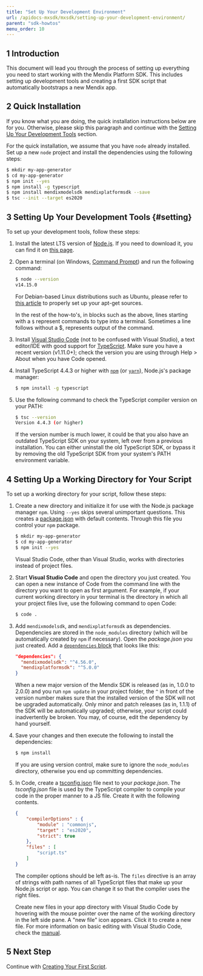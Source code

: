 ```yaml
---
title: "Set Up Your Development Environment"
url: /apidocs-mxsdk/mxsdk/setting-up-your-development-environment/
parent: "sdk-howtos"
menu_order: 10
---
```


## 1 Introduction

This document will lead you through the process of setting up everything you need to start working with the Mendix Platform SDK. This includes setting up development tools and creating a first SDK script that automatically bootstraps a new Mendix app.

## 2 Quick Installation

If you know what you are doing, the quick installation instructions below are for you. Otherwise, please skip this paragraph and continue with the [Setting Up Your Development Tools](#setting) section.

For the quick installation, we assume that you have `node` already installed. 
Set up a new `node` project and install the dependencies using the following steps:

```bash
$ mkdir my-app-generator
$ cd my-app-generator
$ npm init --yes
$ npm install -g typescript
$ npm install mendixmodelsdk mendixplatformsdk --save
$ tsc --init --target es2020
```

## 3 Setting Up Your Development Tools {#setting}

To set up your development tools, follow these steps:

1.  Install the latest LTS version of [Node.js](https://nodejs.org/). If you need to download it, you can find it on [this page](https://nodejs.org/en/download/releases/).

2.  Open a terminal (on Windows, [Command Prompt](https://docs.microsoft.com/en-us/windows-server/administration/windows-commands/windows-commands)) and run the following command:

    ```bash
    $ node --version
    v14.15.0
    ```

    For Debian-based Linux distributions such as Ubuntu, please refer to [this article](https://github.com/nodesource/distributions#user-content-installation-instructions) to properly set up your apt-get sources.

    In the rest of the how-to's, in blocks such as the above, lines starting with a `$` represent commands to type into a terminal. Sometimes a line follows without a $, represents output of the command.

3.  Install [Visual Studio Code](https://code.visualstudio.com/) (not to be confused with Visual Studio), a text editor/IDE with good support for [TypeScript](http://www.typescriptlang.org/). Make sure you have a recent version (v1.11.0+); check the version you are using through Help > About when you have Code opened.
4.  Install TypeScript 4.4.3 or higher with [`npm`](https://www.npmjs.com/) (or [`yarn`](https://yarnpkg.com/)), Node.js's package manager:

    ```bash
    $ npm install -g typescript
    ```

5.  Use the following command to check the TypeScript compiler version on your PATH:

    ```bash
    $ tsc --version
    Version 4.4.3 (or higher)
    ```

    If the version number is much lower, it could be that you also have an outdated TypeScript SDK on your system, left over from a previous installation. You can either uninstall the old TypeScript SDK, or bypass it by removing the old TypeScript SDK from your system's PATH environment variable.

## 4 Setting Up a Working Directory for Your Script

To set up a working directory for your script, follow these steps:

1.  Create a new directory and initialize it for use with the Node.js package manager `npm`. Using `--yes` skips several unimportant questions. This creates a [package.json](https://docs.npmjs.com/files/package.json) with default contents. Through this file you control your `npm` package. 

    ```bash
    $ mkdir my-app-generator
    $ cd my-app-generator
    $ npm init --yes
    ```

    Visual Studio Code, other than Visual Studio, works with directories instead of project files.

2.  Start **Visual Studio Code** and open the directory you just created. You can open a new instance of Code from the command line with the directory you want to open as first argument. For example, if your current working directory in your terminal is the directory in which all your project files live, use the following command to open Code:

    ```bash
    $ code .
    ```

3.  Add `mendixmodelsdk`, and `mendixplatformsdk` as dependencies. 
    Dependencies are stored in the `node_modules` directory (which will be automatically created by `npm` if necessary). Open the *package.json* you just created. Add a [`dependencies` block](https://docs.npmjs.com/files/package.json#dependencies) that looks like this:

    ```json
    "dependencies": {
      "mendixmodelsdk": "^4.56.0",
      "mendixplatformsdk": "^5.0.0"
    }
    ```

    When a new major version of the Mendix SDK is released (as in, 1.0.0 to 2.0.0) and you run `npm update` in your project folder, the `^` in front of the version number makes sure that the installed version of the SDK will not be upgraded automatically. Only minor and patch releases (as in, 1.1.1) of the SDK will be automatically upgraded; otherwise, your script could inadvertently be broken. You may, of course, edit the dependency by hand yourself.

4.  Save your changes and then execute the following to install the dependencies:

    ```bash
    $ npm install
    ```
    If you are using version control, make sure to ignore the `node_modules` directory, otherwise you end up committing dependencies.

5.  In Code, create a [tsconfig.json](https://www.typescriptlang.org/docs/handbook/tsconfig-json.html) file next to your *package.json*. The *tsconfig.json* file is used by the TypeScript compiler to compile your code in the proper manner to a JS file. Create it with the following contents. 

    ```json
    {
    	"compilerOptions" : {
    		"module" : "commonjs",
    		"target" : "es2020",
            "strict": true
    	},
    	"files" : [
    		"script.ts"
    	]
    }
    ```

    The compiler options should be left as-is. The `files` directive is an array of strings with path names of all TypeScript files that make up your Node.js script or app. You can change it so that the compiler uses the right files.

    Create new files in your app directory with Visual Studio Code by hovering with the mouse pointer over the name of the working directory in the left side pane. A "new file" icon appears. Click it to create a new file. For more information on basic editing with Visual Studio Code, check the [manual](https://code.visualstudio.com/Docs/editor/codebasics).

## 5 Next Step

Continue with [Creating Your First Script](creating-your-first-script).
